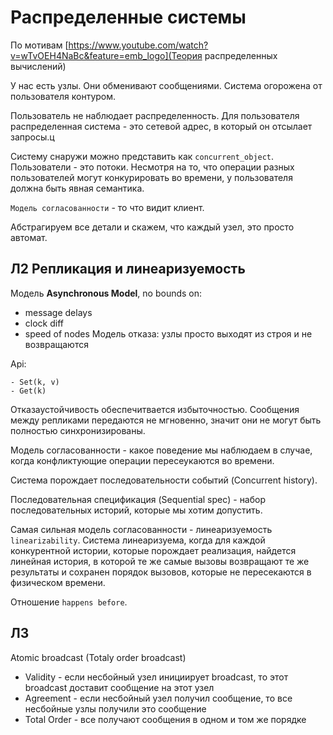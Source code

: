 # Распределенные системы

По мотивам [https://www.youtube.com/watch?v=wTvOEH4NaBc&feature=emb_logo](Теория распределенных вычислений)

У нас есть узлы.
Они обменивают сообщениями.
Система огорожена от пользователя контуром.

Пользователь не наблюдает распределенность. Для пользователя распределенная система - это сетевой адрес, в который он отсылает запросы.ц

Систему снаружи можно представить как `concurrent_object`. Пользователи - это потоки. Несмотря на то, что операции разных пользователей могут конкурировать во времени, у пользователя должна быть явная семантика.

`Модель согласованности` - то что видит клиент.


Абстрагируем все детали и скажем, что каждый узел, это просто автомат.

## Л2 Репликация и линеаризуемость

Модель **Asynchronous Model**, no bounds on:
- message delays
- clock diff
- speed of nodes
Модель отказа: узлы просто выходят из строя и не возвращаются

Api:
```
- Set(k, v)
- Get(k)
```

Отказаустойчивость обеспечитвается избыточностью. Сообщения между репликами передаются не мгновенно, значит они не могут быть полностью синхронизированы.

Модель согласованности - какое поведение мы наблюдаем в случае, когда конфликтующие операции пересеукаются во времени.

Система порождает последовательности событий (Concurrent history).

Последовательная спецификация (Sequential spec) - набор последовательных историй, которые мы хотим допустить.

Самая сильная модель согласованности - линеаризуемость `linearizability`. Система линеаризуема, когда для каждой конкурентной истории, которые порождает реализация, найдется линейная история, в которой те же самые вызовы возвращают те же результаты и сохранен порядок вызовов, которые не пересекаются в физическом времени.

Отношение `happens before`.

## Л3

Atomic broadcast (Totaly order broadcast)
- Validity - если несбойный узел инициирует broadcast, то этот broadcast доставит сообщение на этот узел
- Agreement - если несбойный узел получил сообщение, то все несбойные узлы получили это сообщение
- Total Order - все получают сообщения в одном и том же порядке
